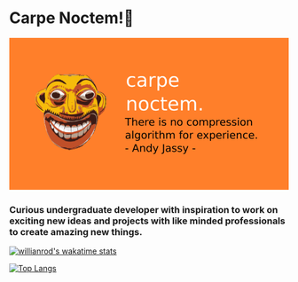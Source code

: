 # Carpe Noctem!👋

<img src="https://github.com/BimsaraGunarathna/BimsaraGunarathna/blob/master/g106.png" alt="banner that says Sarah hart Landolt - software developer, artist, designer">

### Curious undergraduate developer with inspiration to work on exciting new ideas and projects with like minded professionals to create amazing new things.

[![willianrod's wakatime stats](https://github-readme-stats.vercel.app/api/wakatime?username=Autodidact97)](https://github.com/anuraghazra/github-readme-stats)

[![Top Langs](https://github-readme-stats.vercel.app/api/top-langs/?username=BimsaraGunarathna)](https://github.com/anuraghazra/github-readme-stats) 


